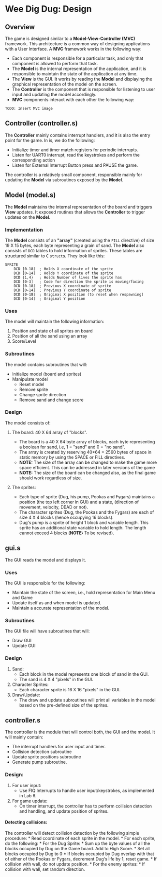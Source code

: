 Wee Dig Dug: Design
===================

## Overview

The game is designed similar to a **Model-View-Controller (MVC)** framework.
This architecture is a common way of designing applications with a User Interface.
A **MVC** framework works in the following way:

* Each component is responsible for a particular task, and only that component is allowed to perform that task.
* The **Model** is the internal representation of the application, and it is responsible to maintain the state of the application at any time.
* The **View** is the GUI. It works by reading the **Model** and displaying the graphical representation of the model on the screen.
* The **Controller** is the component that is responsible for listening to user input and updating the model accordingly.
* **MVC** components interact with each other the following way:

`TODO: Insert MVC image`

## Controller (controller.s)

The **Controller** mainly contains interrupt handlers, and it is also the entry point for the game.
In is, we do the following:

* Initialize timer and timer match registers for periodic interrupts.
* Listen for UART0 interrupt, read the keystrokes and perform the corresponding action
* Listen for External Interrupt Button press and PAUSE the game.

The controller is a relatively small component, responsible mainly for updating the **Model** via subroutines exposed by the **Model**.

## Model (model.s)

The **Model** maintains the internal representation of the board and triggers **View** updates. It exposed routines that allows the
**Controller** to trigger updates on the **Model**.

### Implementation

The **Model** consists of an __"array"__ (created using the `FILL` directive) of size 19 X 15 bytes, each byte representing a grain
of sand.
The **Model** also consists of `DCD` tables to hold information of sprites. These tables are structured similar to <tt>C</tt> `struct`s.
They look like this:

```
SPRITE
	DCD [0-18]	; Holds X coordinate of the sprite
	DCD [0-14]	; Holds Y coordinate of the sprite
	DCD {1,4}	; Holds Number of lives the sprite has
	DCD [0-3]	; Code for direction the sprite is moving/facing
	DCD [0-18]	; Previous X coordinate of sprite
	DCD [0-14]	; Previous Y coordinate of sprite
	DCD [0-18]	; Original X position (to reset when respawning)
	DCD [0-14]	; Original Y position
```

### Uses

The model will maintain the following information:

1. Position and state of all sprites on board
2. Position of all the sand using an array
3. Score/Level

### Subroutines

The model contains subroutines that will:

* Initialize model (board and sprites)
* Manipulate model
	* Reset model
	* Remove sprite
	* Change sprite direction
	* Remove sand and change score

### Design

The model consists of:

1. The board: 40 X 64 array of "blocks".
	* The board is a 40 X 64 byte array of blocks, each byte representing a boolean for sand, i.e, 1 = "sand" and 0 = "no sand".
	* The array is created by reserving 40*64 = 2560 bytes of space in static memory by using the SPACE or FILL directives.
	* **NOTE:** The size of the array can be changed to make the game more space efficient. This can be addressed in later versions of the game
	* **NOTE:** The size of the board can be changed also, as the final game should work regardless of size.

2. The sprites:
	* Each type of sprite (Dug, his pump, Pookas and Fygars) maintains a position (the top left corner in GUI) and a state,
	(direction of movement, velocity, DEAD or not).
	* The character sprites (Dug, the Pookas and the Fygars) are each of size 4 X 4 blocks (hence occupying 16 blocks).
	* Dug's pump is a sprite of height 1 block and variable length. This sprite has an additional state variable to hold length.
	The length cannot exceed 4 blocks (**NOTE:** To be revised).

## gui.s

The GUI reads the model and displays it.

### Uses

The GUI is responsible for the following:

* Maintain the state of the screen, i.e., hold representation for Main Menu and Game
* Update itself as and when model is updated.
* Maintain a accurate representation of the model.

### Subroutines

The GUI file will have subroutines that will:

* Draw GUI
* Update GUI

### Design

1. Sand:
	* Each block in the model represents one block of sand in the GUI.
	* The sand is 4 X 4 "pixels" in the GUI.
2. Character Sprites:
	* Each character sprite is 16 X 16 "pixels" in the GUI.
3. Draw/Update:
	* The draw and update subroutines will print all variables in the model based on the pre-defined size of the sprites.


## controller.s

The controller is the module that will control both, the GUI and the model.
It will mainly contain:

* The interrupt handlers for user input and timer.
* Collision detection subroutine
* Update sprite positions subroutine
* Generate pump subroutine.

### Design:

1. For user input:
	* Use FIQ Interrupts to handle user input/keystrokes, as implemented in Lab 6.
2. For game update:
	* On timer interrupt, the controller has to perform collision detection and handling, and update position of sprites.

#### Detecting collisions:

The controller will detect collision detection by the following simple procedure:
	* Read coordinate of each sprite in the model.
	* For each sprite, do the following:
		* For the Dug Sprite:
			* Sum up the byte values of all the blocks occupied by Dug on the Game board. Add to High Score.
			* Set all blocks occupied by Dug to 0
			* If blocks occupied by Dug overlap with that of either of the Pookas or Fygars, decrement Dug's life by 1,
			 reset game.
			* If collision with wall, do not update position.
		* For the enemy sprites:
			* If collision with wall, set random direction.



